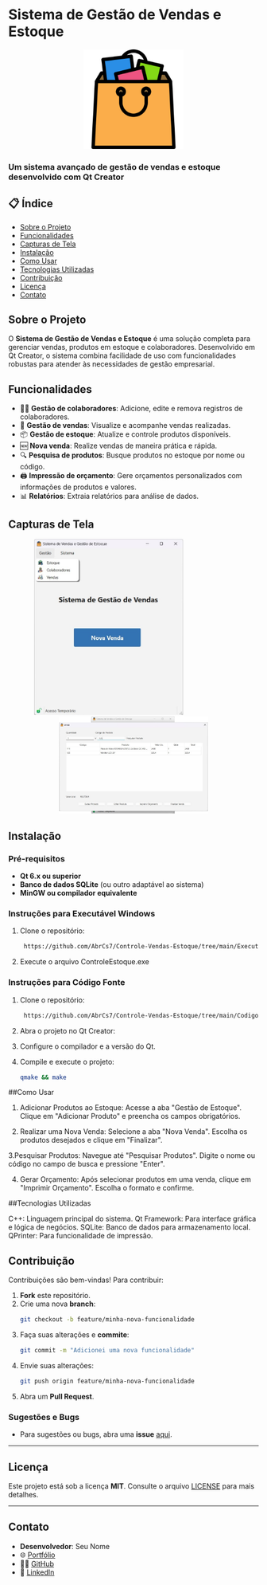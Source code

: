 # Sistema de Gestão de Vendas e Estoque

<p align="center">
  <img src="https://raw.githubusercontent.com/AbrCs7/Controle-Vendas-Estoque/refs/heads/main/CodigoFonte/img/bolsa-de-compras.png" alt="Logo do Sistema de Gestão" width="200"/>
</p>

### Um sistema avançado de gestão de vendas e estoque desenvolvido com Qt Creator

## 📋 Índice

- [Sobre o Projeto](#sobre-o-projeto)
- [Funcionalidades](#funcionalidades)
- [Capturas de Tela](#capturas-de-tela)
- [Instalação](#instalação)
- [Como Usar](#como-usar)
- [Tecnologias Utilizadas](#tecnologias-utilizadas)
- [Contribuição](#contribuição)
- [Licença](#licença)
- [Contato](#contato)

## Sobre o Projeto

O **Sistema de Gestão de Vendas e Estoque** é uma solução completa para gerenciar vendas, produtos em estoque e colaboradores. Desenvolvido em Qt Creator, o sistema combina facilidade de uso com funcionalidades robustas para atender às necessidades de gestão empresarial.

## Funcionalidades

- 👨‍💼 **Gestão de colaboradores**: Adicione, edite e remova registros de colaboradores.
- 🛒 **Gestão de vendas**: Visualize e acompanhe vendas realizadas.
- 📦 **Gestão de estoque**: Atualize e controle produtos disponíveis.
- 🆕 **Nova venda**: Realize vendas de maneira prática e rápida.
- 🔍 **Pesquisa de produtos**: Busque produtos no estoque por nome ou código.
- 🖨️ **Impressão de orçamento**: Gere orçamentos personalizados com informações de produtos e valores.
- 📊 **Relatórios**: Extraia relatórios para análise de dados.

## Capturas de Tela

<p align="center">
  <img src="https://raw.githubusercontent.com/AbrCs7/Controle-Vendas-Estoque/refs/heads/main/CodigoFonte/Imagem1.png" alt="Screenshot 1" width="300" style="margin-right: 100px;"/>
  <img src="https://raw.githubusercontent.com/AbrCs7/Controle-Vendas-Estoque/refs/heads/main/CodigoFonte/Imagem2.png" alt="Screenshot 2" width="300"/>
</p>

## Instalação

### Pré-requisitos

- **Qt 6.x ou superior**
- **Banco de dados SQLite** (ou outro adaptável ao sistema)
- **MinGW ou compilador equivalente**

### Instruções para Executável Windows

1. Clone o repositório:
   ```bash
    https://github.com/AbrCs7/Controle-Vendas-Estoque/tree/main/ExecutavelWindows
2. Execute o arquivo ControleEstoque.exe

### Instruções para Código Fonte

1. Clone o repositório:
   ```bash
    https://github.com/AbrCs7/Controle-Vendas-Estoque/tree/main/CodigoFonte
2. Abra o projeto no Qt Creator:

3. Configure o compilador e a versão do Qt.
4. Compile e execute o projeto:
   ```bash
   qmake && make

##Como Usar

1. Adicionar Produtos ao Estoque:
        Acesse a aba "Gestão de Estoque".
        Clique em "Adicionar Produto" e preencha os campos obrigatórios.

2. Realizar uma Nova Venda:
        Selecione a aba "Nova Venda".
        Escolha os produtos desejados e clique em "Finalizar".

3.Pesquisar Produtos:
        Navegue até "Pesquisar Produtos".
        Digite o nome ou código no campo de busca e pressione "Enter".

4. Gerar Orçamento:
        Após selecionar produtos em uma venda, clique em "Imprimir Orçamento".
        Escolha o formato e confirme.

##Tecnologias Utilizadas

  C++: Linguagem principal do sistema.
  Qt Framework: Para interface gráfica e lógica de negócios.
  SQLite: Banco de dados para armazenamento local.
  QPrinter: Para funcionalidade de impressão.


## Contribuição

Contribuições são bem-vindas! Para contribuir:

1. **Fork** este repositório.
2. Crie uma nova **branch**:
    ```bash
    git checkout -b feature/minha-nova-funcionalidade
    ```
3. Faça suas alterações e **commite**:
    ```bash
    git commit -m "Adicionei uma nova funcionalidade"
    ```
4. Envie suas alterações:
    ```bash
    git push origin feature/minha-nova-funcionalidade
    ```
5. Abra um **Pull Request**.

### Sugestões e Bugs
- Para sugestões ou bugs, abra uma **issue** [aqui](https://github.com/AbrCs7/Controle-Vendas-Estoque/issues).

---

## Licença

Este projeto está sob a licença **MIT**. Consulte o arquivo [LICENSE](./LICENSE) para mais detalhes.

---

## Contato

- **Desenvolvedor**: Seu Nome
- 🌐 [Portfólio](https://seuportifolio.com/)
- 👨‍💻 [GitHub](https://github.com/SeuUsuario)
- 💼 [LinkedIn](https://www.linkedin.com/in/seulinkedin/)
